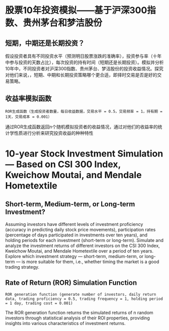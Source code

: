# 股票10年投资模拟——基于沪深300指数、贵州茅台和梦洁股份

## 短期，中期还是长期投资？

假设投资者具有不同投资水平（预测明日股票涨跌的准确率），投资参与率（十年中参与投资的天数占比），每次投资的持有时间（短期还是长期投资）。模拟并分析10年中，不同投资者对沪深300指数、贵州茅台、梦洁股份的投资收益情况。探究对他们来说，，短期、中期和长期投资策略哪个更合适，即择时交易是否是好的交易策略。

## 收益率模拟函数
```
ROR生成函数（生成投资者数量，每日收益数据，交易水平 = 0.5，交易频率 = 1，持有期 = 1天，交易成本 = 0.001）
```
通过ROR生成函数返回n个随机模拟投资者的收益情况，通过对他们的收益率的统计学性质进行分析来研究投资收益的种种特性



# 10-year Stock Investment Simulation — Based on CSI 300 Index, Kweichow Moutai, and Mendale Hometextile

## Short-term, Medium-term, or Long-term Investment?

Assuming investors have different levels of investment proficiency (accuracy in predicting daily stock price movements), participation rates (percentage of days participated in investments over ten years), and holding periods for each investment (short-term or long-term). Simulate and analyze the investment returns of different investors on the CSI 300 Index, Kweichow Moutai, and Mendale Hometextile over a period of ten years. Explore which investment strategy — short-term, medium-term, or long-term — is more suitable for them, i.e., whether timing the market is a good trading strategy.

## Rate of Return (ROR) Simulation Function
```
ROR generation function (generate number of investors, daily return data, trading proficiency = 0.5, trading frequency = 1, holding period = 1 day, trading cost = 0.001)
```
The ROR generation function returns the simulated returns of n random investors through statistical analysis of their ROI properties, providing insights into various characteristics of investment returns.
